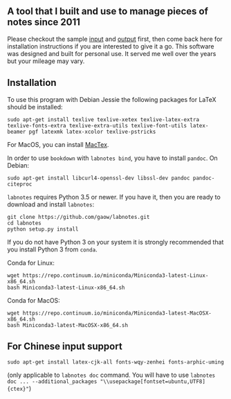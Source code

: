 ## A tool that I built and use to manage pieces of notes since 2011

Please checkout the sample [input](https://github.com/gaow/labnotes/blob/master/vignette/example.notes) and [output](http://bioinformatics.org/labnotes) first, then come back here for installation instructions if you are interested to give it a go. This software was designed and built for personal use. It served me well over the years but your mileage may vary.

## Installation

To use this program with Debian Jessie the following packages for LaTeX should be installed:
```
sudo apt-get install texlive texlive-xetex texlive-latex-extra texlive-fonts-extra texlive-extra-utils texlive-font-utils latex-beamer pgf latexmk latex-xcolor texlive-pstricks 
```
For MacOS, you can install [MacTex](http://tug.org/mactex/).

In order to use `bookdown` with `labnotes bind`, you have to install `pandoc`. On Debian:
```
sudo apt-get install libcurl4-openssl-dev libssl-dev pandoc pandoc-citeproc
```

`labnotes` requires Python 3.5 or newer. If you have it, then you are ready to download and install `labnotes`:

```
git clone https://github.com/gaow/labnotes.git
cd labnotes
python setup.py install
```

If you do not have Python 3 on your system it is strongly recommended that you install Python 3 from `conda`.

Conda for Linux:
```
wget https://repo.continuum.io/miniconda/Miniconda3-latest-Linux-x86_64.sh
bash Miniconda3-latest-Linux-x86_64.sh
```

Conda for MacOS:
```
wget https://repo.continuum.io/miniconda/Miniconda3-latest-MacOSX-x86_64.sh
bash Miniconda3-latest-MacOSX-x86_64.sh
```

## For Chinese input support

```
sudo apt-get install latex-cjk-all fonts-wqy-zenhei fonts-arphic-uming
```
(only applicable to `labnotes doc` command. You will have to use `labnotes doc ... --additional_packages "\\usepackage[fontset=ubuntu,UTF8]{ctex}"`)
